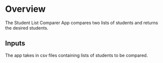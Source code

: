 # Overview

The Student List Comparer App compares two lists of students and returns the desired
students.

## Inputs

The app takes in csv files containing lists of students to be compared.

